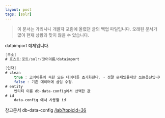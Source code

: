 ```yaml
---
layout: post
tags: [solr]
---
```


> 이 문서는 가리사니 개발자 포럼에 올렸던 글의 백업 파일입니다.
오래된 문서가 많아 현재 상황과 맞지 않을 수 있습니다.


dataimport 예제입니다.

``` java
[주소]
# 호스트:포트/solr/코어이름/dataimport

[인자]
# clean
	true : 코어이름에 속한 모든 데이터를 초기화한다. - 정말 문제있을때만 쓰는옵션입니다.
	false : 기존 데이터에 삽입 수정.
# entity
	엔티티 이름 db-data-config에서 선택한 값
# id
	data-config 에서 사용할 id
```

참고문서 db-data-config
[/lab?topicId=36](/lab?topicId=36)